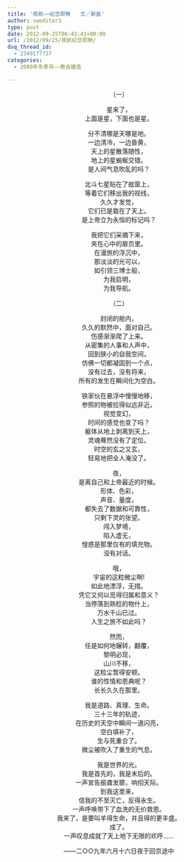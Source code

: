 ```yaml
---
title: '夜航——纪念耶稣   文／新盐'
author: sweditor3
type: post
date: 2012-09-25T06:43:41+00:00
url: /2012/09/25/夜航纪念耶稣/
dsq_thread_id:
  - 2349177737
categories:
  - 2009年冬季号——教会建造

---
```

<p style="text-align: center;">
  （一）
</p>

<p style="text-align: center;">
  星来了，<br /> 上面是星，下面也是星。
</p>

<p style="text-align: center;">
  分不清哪是天哪是地。<br /> 一边清冷，一边昏黄，<br /> 天上的星散落随性，<br /> 地上的星蜿蜒交错。<br /> 是人间气息吹乱的吗？
</p>

<p style="text-align: center;">
  北斗七星贴在了舷窗上，<br /> 等着它们移出我的视线，<br /> 久久才发觉，<br /> 它们已是栽在了天上。<br /> 是上帝立为永恒的标记吗？
</p>

<p style="text-align: center;">
  我把它们采摘下来，<br /> 夹在心中的扉页里。<br /> 在漫旅的浮沉中，<br /> 那淡淡的光可以，<br /> 如引领三博士般，<br /> 为我启明，<br /> 为我导航。
</p>

<p style="text-align: center;">
  （二）
</p>

<p style="text-align: center;">
  封闭的舱内，<br /> 久久的默然中，面对自己。<br /> 伤感渐渐爬了上来。<br /> 从密集的人事和人声中，<br /> 回到狭小的自我空间，<br /> 仿佛一切都凝固到一个点，<br /> 没有过去，没有将来，<br /> 所有的发生在瞬间化为空白。
</p>

<p style="text-align: center;">
  铁家伙在悬浮中慢慢地移，<br /> 参照的物被拉得似远非近。<br /> 视觉变幻，<br /> 时间的感觉也变了吗？<br /> 躯体从地上剥离到天上，<br /> 灵魂蓦然没有了定位。<br /> 时空的玄之又玄，<br /> 轻易地把全人淹没了。
</p>

<p style="text-align: center;">
  夜，<br /> 是离自己和上帝最近的时候。<br /> 形体、色彩，<br /> 声音、量度，<br /> 都失去了数据和可靠性，<br /> 只剩下灵的张望。<br /> 闯入梦境，<br /> 陷入虚无，<br /> 惶惑是那里仅有的填充物。<br /> 没有对话。
</p>

<p style="text-align: center;">
  哦，<br /> 宇宙的这粒微尘啊!<br /> 如此地漂浮，无措。<br /> 凭它又何以觅得归属和意义？<br /> 当停落到熟稔的物什上，<br /> 万水千山已过。<br /> 人生之旅不如此吗？
</p>

<p style="text-align: center;">
  然而，<br /> 任是如何地辗转，翻覆，<br /> 黎明必现，<br /> 山川不移，<br /> 这粒尘暂得安顿。<br /> 谁的性情和恩典呢？<br /> 长长久久在那里。
</p>

<p style="text-align: center;">
  我是道路、真理、生命。<br /> 三十三年的轨迹，<br /> 在历史的天空中瞬间一道闪亮，<br /> 空白填补了，<br /> 生与死重合了。<br /> 微尘被吹入了重生的气息。
</p>

<p style="text-align: center;">
  我是世界的光。<br /> 我是首先的，我是末后的。<br /> 一声宣告振聋发聩，响彻天际。<br /> 到我这里来，<br /> 信我的不至灭亡，反得永生。<br /> 一声呼唤带下了血洗的无价救恩。<br /> 我来了，是要叫羊得生命，并且得的更丰盛。<br /> 成了。<br /> 一声叹息成就了天上地下无限的欢呼&#8230;&#8230;
</p>

<p style="text-align: center;">
  ——二○○九年六月十六日夜于回京途中
</p>